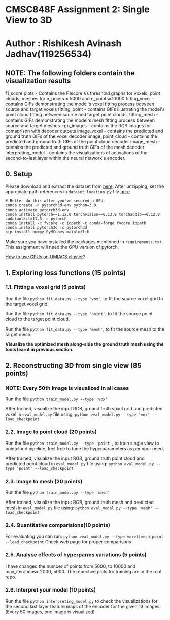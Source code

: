 # CMSC848F Assignment 2: Single View to 3D
# Author : Rishikesh Avinash Jadhav(119256534)

## NOTE: The following folders contain the visualization results
f1_score plots - Contains the F1score Vs threshold graphs for voxels, point clouds, meshes for n_points = 5000 and n_points=10000
fitting_voxel - contains  GIFs demonstrating the model's voxel fitting process between source and target voxels
fitting_point - contains GIFs illustrating the model's point cloud fitting between source and target point clouds.
fitting_mesh - contains  GIFs demonstrating the model's mesh fitting process between source and target meshes.
rgb_images - contains the RGB images for comaprison with decoder outputs
image_voxel - contains the predicted and ground truth GIFs of the voxel decoder
image_point_cloud - contains the predicted and ground truth GIFs of the point cloud decoder
image_mesh - contains the predicted and ground truth GIFs of the mesh decoder
interpreting_model - contains the visualizations of activations of the second-to-last layer within the neural network's encoder. 

## 0. Setup

Please download and extract the dataset from [here](https://drive.google.com/file/d/1VoSmRA9KIwaH56iluUuBEBwCbbq3x7Xt/view?usp=sharing).
After unzipping, set the appropiate path references in `dataset_location.py` file [here](https://github.com/848f-3DVision/assignment2/blob/main/dataset_location.py#L2)

```
# Better do this after you've secured a GPU.
conda create -n pytorch3d-env python=3.9
conda activate pytorch3d-env
conda install pytorch==1.12.0 torchvision==0.13.0 torchaudio==0.12.0 cudatoolkit=11.3 -c pytorch
conda install -c fvcore -c iopath -c conda-forge fvcore iopath
conda install pytorch3d -c pytorch3d
pip install numpy PyMCubes matplotlib
```

Make sure you have installed the packages mentioned in `requirements.txt`.
This assignment will need the GPU version of pytorch.

[How to use GPUs on UMIACS cluster?](https://wiki.umiacs.umd.edu/umiacs/index.php/ClassAccounts#Cluster_Usage)

## 1. Exploring loss functions (15 points)

### 1.1. Fitting a voxel grid (5 points)

Run the file `python fit_data.py --type 'vox'`, to fit the source voxel grid to the target voxel grid. 

Run the file `python fit_data.py --type 'point'`, to fit the source point cloud to the target point cloud. 

Run the file `python fit_data.py --type 'mesh'`, to fit the source mesh to the target mesh. 

**Visualize the optimized mesh along-side the ground truth mesh using the tools learnt in previous section.**

## 2. Reconstructing 3D from single view (85 points) 
### NOTE: Every 50th Image is visualized in all cases

Run the file `python train_model.py --type 'vox'`

After trained, visualize the input RGB, ground truth voxel grid and predicted voxel in `eval_model.py` file using:
`python eval_model.py --type 'vox' --load_checkpoint`

### 2.2. Image to point cloud (20 points)
Run the file `python train_model.py --type 'point'`, to train single view to pointcloud pipeline, feel free to tune the hyperparameters as per your need.

After trained, visualize the input RGB, ground truth point cloud and predicted  point cloud in `eval_model.py` file using:
`python eval_model.py --type 'point' --load_checkpoint`


### 2.3. Image to mesh (20 points)

Run the file `python train_model.py --type 'mesh'`

After trained, visualize the input RGB, ground truth mesh and predicted mesh in `eval_model.py` file using:
`python eval_model.py --type 'mesh' --load_checkpoint`


### 2.4. Quantitative comparisions(10 points)
For evaluating you can run:
`python eval_model.py --type voxel|mesh|point --load_checkpoint`
Check web page for proper comparisons

### 2.5. Analyse effects of hyperparms variations (5 points)
I have changed the number of points from 5000, to 10000 and max_iterations= 2000, 5000. The repective plots for training are in the root repo.

### 2.6. Interpret your model (10 points)

Run the file `python interpreting_model.py` to check the visualizations for the second last layer feature maps of the encoder for the given 13 images (Every 50 images, one image is visualized)


